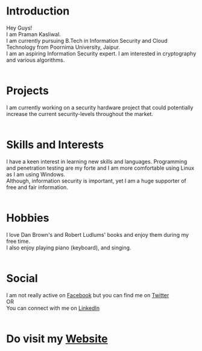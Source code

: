 # Introduction
Hey Guys!<br />
I am Praman Kasliwal.<br />
I am currently pursuing B.Tech in Information Security and Cloud Technology from Poornima University, Jaipur.<br />
I am an aspiring Information Security expert. I am interested in cryptography and various algorithms.<br /><br />

# Projects
I am currently working on a security hardware project that could potentially increase the current security-levels throughout the market. <br /><br />

# Skills and Interests
I have a keen interest in learning new skills and languages. Programming and penetration testing are my forte and I am more comfortable using Linux as I am using Windows.<br />
Although, information security is important, yet I am a huge supporter of free and fair information.<br /><br />

# Hobbies
I love Dan Brown's and Robert Ludlums' books and enjoy them during my free time.<br />
I also enjoy playing piano (keyboard), and singing.<br /><br />

# Social
I am not really active on [Facebook](https://www.facebook.com/kasliwal.praman/) but you can find me on [Twitter](https://twitter.com/PramanKasliwal)<br />
OR<br />
You can connect with me on [LinkedIn](https://www.linkedin.com/in/praman-kasliwal-12892b146)<br /><br />

# Do visit my [Website](https://praman1997.github.io/)
